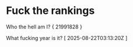 # Fuck the rankings

Who the hell am I?
{ 21991828 }

What fucking year is it?
[ 2025-08-22T03:13:20Z ]

